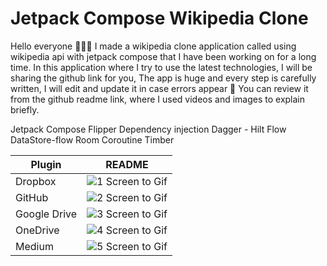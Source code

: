 # Jetpack Compose Wikipedia Clone

Hello everyone 🙋🏻‍♂️
I made a wikipedia clone application called using wikipedia api with jetpack compose that I have been working on for a long time.
In this application where I try to use the latest technologies, I will be sharing the github link for you,
The app is huge and every step is carefully written, I will edit and update it in case errors appear 🙂
You can review it from the github readme link, where I used videos and images to explain briefly.

Jetpack Compose
Flipper
Dependency injection
Dagger - Hilt
Flow
DataStore-flow
Room
Coroutine
Timber

| Plugin | README |
| ------ | ------ |
| Dropbox | ![1  Screen to Gif](https://user-images.githubusercontent.com/36104238/208063333-6103625a-2f7f-4119-9355-cff823869947.gif) |
| GitHub | ![2  Screen to Gif](https://user-images.githubusercontent.com/36104238/208064166-bd3d24fa-6ece-49f7-9ded-b75cba1827c3.gif) |
| Google Drive | ![3  Screen to Gif](https://user-images.githubusercontent.com/36104238/208064212-e81aa164-4eb4-4ae6-bf8b-6e1fb522b7f2.gif) |
| OneDrive | ![4  Screen to Gif](https://user-images.githubusercontent.com/36104238/208064307-8964a595-6193-4c71-83ea-41d2d1358e99.gif) |
| Medium | ![5  Screen to Gif](https://user-images.githubusercontent.com/36104238/208065873-542bff50-8856-4bcd-9f5f-454363bcccb8.gif) |
